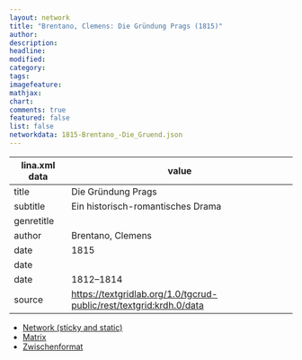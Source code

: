 ```yaml
---
layout: network
title: "Brentano, Clemens: Die Gründung Prags (1815)"
author:
description:
headline:
modified:
category:
tags:
imagefeature: 
mathjax: 
chart: 
comments: true
featured: false
list: false
networkdata: 1815-Brentano_-Die_Gruend.json
---
```

lina.xml data  | value
------------- | -------------
title|Die Gründung Prags
subtitle|Ein historisch-romantisches Drama
genretitle|
author|Brentano, Clemens
date|1815
date|
date|1812–1814
source|https://textgridlab.org/1.0/tgcrud-public/rest/textgrid:krdh.0/data


* [Network (sticky and static)](/network384)
* [Matrix](/matrix384)
* [Zwischenformat](/lina384 )
